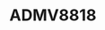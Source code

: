 # ADMV8818

```{devicetree} /wsshare/analog_work/vger/linux/Documentation/devicetree/bindings/iio/filter/adi,admv8818.yaml
```